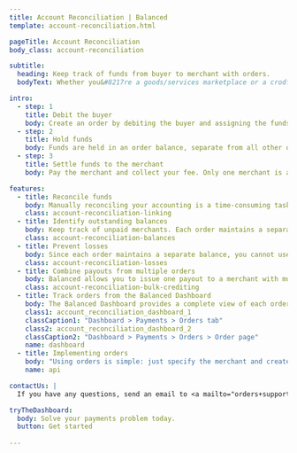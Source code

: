 ```yaml
---
title: Account Reconciliation | Balanced
template: account-reconciliation.html

pageTitle: Account Reconciliation
body_class: account-reconciliation

subtitle:
  heading: Keep track of funds from buyer to merchant with orders.
  bodyText: Whether you&#8217re a goods/services marketplace or a crodfunding/donation platform, Balanced enables you to link related transactions and maintain a separate order balance to help reconcile your accounting.

intro:
  - step: 1
    title: Debit the buyer
    body: Create an order by debiting the buyer and assigning the funds to the appropriate merchant.
  - step: 2
    title: Hold funds
    body: Funds are held in an order balance, separate from all other orders. Funds must be paid to merchants within 30 days of the change.
  - step: 3
    title: Settle funds to the merchant
    body: Pay the merchant and collect your fee. Only one merchant is allowed per order.

features:
  - title: Reconcile funds
    body: Manually reconciling your accounting is a time-consuming task. Orders allow for a one-to-one mapping of funds so you can easily pinpoint corresponding debits and credits.
    class: account-reconciliation-linking
  - title: Identify outstanding balances
    body: Keep track of unpaid merchants. Each order maintains a separate balance, helping you identify which orders need to be paid out.
    class: account-reconciliation-balances    
  - title: Prevent losses
    body: Since each order maintains a separate balance, you cannot use unreferenced funds to issue credits. Orders also offer additional safeguards for disputes. Once a dispute is filed, orders prevent you from unknowingly refunding the buyer as the dispute process is pending.
    class: account-reconciliation-losses
  - title: Combine payouts from multiple orders
    body: Balanced allows you to issue one payout to a merchant with multiple orders waiting to be settled. Each customer has an associated sweep account which can carry a stored balance. Simply credit the funds from the various orders into your merchant's sweep account. Then issue one payout from the sweep account to your merchant's bank account.
    class: account-reconciliation-bulk-crediting
  - title: Track orders from the Balanced Dashboard
    body: The Balanced Dashboard provides a complete view of each order with detailed customer and transaction information.
    class1: account_reconciliation_dashboard_1
    classCaption1: "Dashboard > Payments > Orders tab"
    class2: account_reconciliation_dashboard_2
    classCaption2: "Dashboard > Payments > Orders > Order page"
    name: dashboard
  - title: Implementing orders
    body: "Using orders is simple: just specify the merchant and create an order for this merchant."
    name: api

contactUs: |
  If you have any questions, send an email to <a mailto="orders+support@balancedpayments.com">orders+support@balancedpayments.com</a>

tryTheDashboard:
  body: Solve your payments problem today.
  button: Get started
  
---
```

